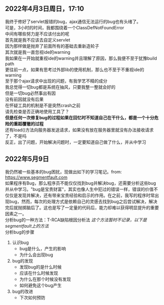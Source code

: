 ## 2022年4月3日周日，17:10
我终于修好了servlet报错的bug，ajax通信无法运行的bug也有头绪了。  
可是，3小时的时间，我都围绕着一个ClassDefNotFoundError  
中间有哪些努力是不应该付出的呢  
首先就是我不应该去自定义servlet  
因为那样做是抛弃了前面所有的基础去重新造轮子  
其次就是我一直忽视ide的warning  
我如果在一开始就重视ide的warning并且理解了原因，那么我便不至于犹豫build path  
更往前一点，如果有思考过外部lib的使用机制，那么也不至于不重视ide的warning  
至于那个ajax请求中出现的问题，有我学艺不精的成分  
我总觉得一切bug都是系统在抽风，只要我整一整就会好的    
但是一切bug必然事出有因  
没有前因就没有后果  
在怀疑工具的机制是不是突然crash之前  
请先检查是否正确地使用工具了？  
**但是任何一次修复bug的过程如果在回忆时不知道自己在干什么，都是一个十分危险的重蹈覆辙的过程**  
还有load()方法向服务器发送请求，如果没有放在服务器里就没有办法接收请求了，不是吗  
反正，出了问题，开始解决问题时，一定要知道自己做了什么，并从中学习  

## 2022年5月9日
我仍然被一些基本的bug困扰，现做出如下的学习笔记。from: https://www.segmentfault.com  
如果程序有Bug，那么程序员不能仅仅找到bug并解决bug，还需要分析这些bug并从中学习。"bug是宝贵财富"，其实也像人生中犯过的错误一样，错误的价值不仅仅是发现并解决，还有带来宝贵经验和启示的作用。在之前，我写的程序时常出现bug，然而，每次的处理方式是依赖自己的灵感去找到bug之后尝试解决，解决完后就抛掷脑后了。这也是写了一定量的代码后，能力却难以获得明显提升的重要因素之一。  
分析bug的一种方法：T-RCA缺陷根因分析法 *这个方法暂时不记录，以下是segmentfault上的方法*  
分析bug的步骤
1. 认识bug
    - bug是什么，产生的影响
    - 为什么会出现bug
2. bug的发现
    - 发现bug的是什么时候
    - 应该在什么时候发现
    - 为什么在那个时候没有发现
    - 如何避免这个bug产生
3. bug的改进
    - 下次如何预防
